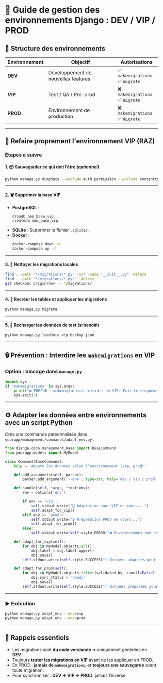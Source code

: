 
# 🧭 Guide de gestion des environnements Django : DEV / VIP / PROD

## 📁 Structure des environnements

| Environnement | Objectif                           | Autorisations                     |
|---------------|-------------------------------------|------------------------------------|
| **DEV**       | Développement de nouvelles features | ✅ `makemigrations`<br>✅ `migrate` |
| **VIP**       | Test / QA / Pré-prod                | ❌ `makemigrations`<br>✅ `migrate` |
| **PROD**      | Environnement de production         | ❌ `makemigrations`<br>✅ `migrate` |

---

## 🔄 Refaire proprement l'environnement VIP (RAZ)

### Étapes à suivre

#### 1. 📦 Sauvegarder ce qui doit l’être *(optionnel)*
```bash
python manage.py dumpdata --exclude auth.permission --exclude contenttypes > vip_backup.json
```

---

#### 2. 🗑️ Supprimer la base VIP
- **PostgreSQL** :
  ```bash
  dropdb nom_base_vip
  createdb nom_base_vip
  ```
- **SQLite** :
  Supprimer le fichier `.sqlite3`.
- **Docker** :
  ```bash
  docker-compose down -v
  docker-compose up -d
  ```

---

#### 3. 🧹 Nettoyer les migrations locales
```bash
find . -path "*/migrations/*.py" -not -name "__init__.py" -delete
find . -path "*/migrations/*.pyc" -delete
git checkout origin/dev -- */migrations/
```

---

#### 4. 🧱 Recréer les tables et appliquer les migrations
```bash
python manage.py migrate
```

---

#### 5. 🧪 Recharger les données de test (si besoin)
```bash
python manage.py loaddata vip_backup.json
```

---

## 🔒 Prévention : Interdire les `makemigrations` en VIP

### Option : blocage dans `manage.py`
```python
import sys
if 'makemigrations' in sys.argv:
    print("❌ ERREUR : makemigrations interdit en VIP. Fais-le uniquement en DEV.")
    sys.exit(1)
```

---

## ⚙️ Adapter les données entre environnements avec un script Python

Crée une commande personnalisée dans `yourapp/management/commands/adapt_env.py` :

```python
from django.core.management.base import BaseCommand
from yourapp.models import MyModel

class Command(BaseCommand):
    help = 'Adapte les données selon l’environnement (vip, prod)'

    def add_arguments(self, parser):
        parser.add_argument('--env', type=str, help='dev / vip / prod', required=True)

    def handle(self, *args, **options):
        env = options['env']

        if env == 'vip':
            self.stdout.write("🔧 Adaptation pour VIP en cours...")
            self.adapt_for_vip()
        elif env == 'prod':
            self.stdout.write("🔒 Préparation PROD en cours...")
            self.adapt_for_prod()
        else:
            self.stdout.write(self.style.ERROR("❌ Environnement non reconnu."))

    def adapt_for_vip(self):
        for obj in MyModel.objects.all():
            obj.label = obj.label.upper()
            obj.save()
        self.stdout.write(self.style.SUCCESS("✅ Données adaptées pour VIP."))

    def adapt_for_prod(self):
        for obj in MyModel.objects.filter(validated_by__isnull=False):
            obj.sync_status = 'ready'
            obj.save()
        self.stdout.write(self.style.SUCCESS("✅ Données préparées pour PROD."))
```

---

### ▶️ Exécution

```bash
python manage.py adapt_env --env=vip
python manage.py adapt_env --env=prod
```

---

## 🧠 Rappels essentiels

- Les migrations sont **du code versionné** ➜ uniquement générées en **DEV**.
- Toujours **tester les migrations en VIP** avant de les appliquer en PROD.
- En PROD : **jamais de `makemigrations`**, et **toujours une sauvegarde** avant toute migration.
- Pour synchroniser : **DEV → VIP → PROD**, jamais l’inverse.
